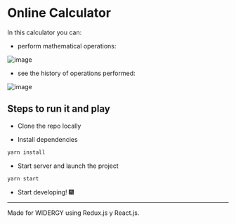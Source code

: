# Online Calculator

In this calculator you can:
- perform mathematical operations:

![image](https://user-images.githubusercontent.com/83771013/188181648-0867c1dd-2674-42e4-949f-be4880b2f0d8.png)

- see the history of operations performed:

![image](https://user-images.githubusercontent.com/83771013/188181437-752a69c4-2e43-40c2-9f5a-d2e99eb368a9.png)

## Steps to run it and play

- Clone the repo locally

- Install dependencies

```bash
yarn install
```

- Start server and launch the project

```bash
yarn start
```

- Start developing! 🎆


_____________________________________

Made for WIDERGY using Redux.js y React.js.
